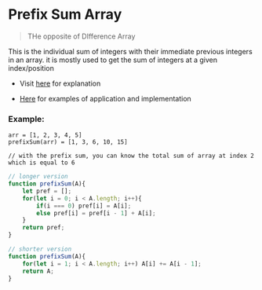 # Prefix Sum Array
> THe opposite of DIfference Array

This is the individual sum of integers with their immediate previous integers in an array. it is mostly used to get the sum of integers at a given index/position 

- Visit [here](https://medium.com/beauty-date-stories/algorithms-how-prefix-sums-can-help-improving-operations-over-arrays-b1f8e8141668) for explanation

- [Here](https://www.geeksforgeeks.org/prefix-sum-array-implementation-applications-competitive-programming/) for examples of application and implementation

### Example:
```
arr = [1, 2, 3, 4, 5]
prefixSum(arr) = [1, 3, 6, 10, 15]

// with the prefix sum, you can know the total sum of array at index 2 which is equal to 6 
```

```js
// longer version
function prefixSum(A){
    let pref = [];
    for(let i = 0; i < A.length; i++){
        if(i === 0) pref[i] = A[i];
        else pref[i] = pref[i - 1] + A[i];
    }
    return pref;
}

// shorter version 
function prefixSum(A){
    for(let i = 1; i < A.length; i++) A[i] += A[i - 1];
    return A;
}
```